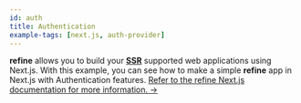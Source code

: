 ```yaml
---
id: auth
title: Authentication
example-tags: [next.js, auth-provider]
---
```


**refine** allows you to build your [**SSR**](https://nextjs.org/docs/basic-features/pages#server-side-rendering) supported web applications using Next.js. With this example, you can see how to make a simple **refine** app in Next.js with Authentication features.
[Refer to the refine Next.js documentation for more information. →](/docs/packages/list-of-packages)

<CodeSandboxExample path="with-nextjs-auth" />
